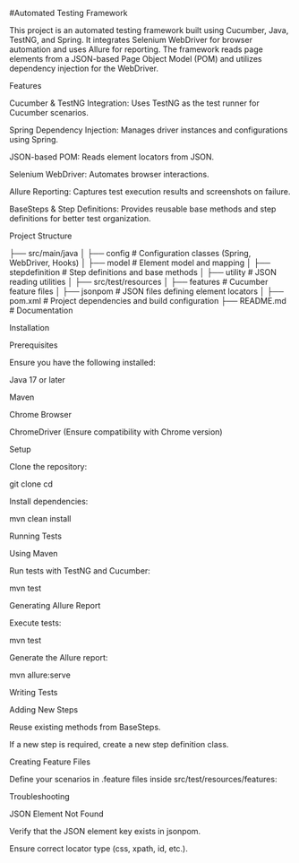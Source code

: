 #Automated Testing Framework

This project is an automated testing framework built using Cucumber, Java, TestNG, and Spring. It integrates Selenium WebDriver for browser automation and uses Allure for reporting. The framework reads page elements from a JSON-based Page Object Model (POM) and utilizes dependency injection for the WebDriver.

Features

Cucumber & TestNG Integration: Uses TestNG as the test runner for Cucumber scenarios.

Spring Dependency Injection: Manages driver instances and configurations using Spring.

JSON-based POM: Reads element locators from JSON.

Selenium WebDriver: Automates browser interactions.

Allure Reporting: Captures test execution results and screenshots on failure.

BaseSteps & Step Definitions: Provides reusable base methods and step definitions for better test organization.

Project Structure

├── src/main/java
│   ├── config          # Configuration classes (Spring, WebDriver, Hooks)
│   ├── model           # Element model and mapping
│   ├── stepdefinition  # Step definitions and base methods
│   ├── utility         # JSON reading utilities
│
├── src/test/resources
│   ├── features        # Cucumber feature files
│   ├── jsonpom         # JSON files defining element locators
│
├── pom.xml             # Project dependencies and build configuration
├── README.md           # Documentation

Installation

Prerequisites

Ensure you have the following installed:

Java 17 or later

Maven

Chrome Browser

ChromeDriver (Ensure compatibility with Chrome version)

Setup

Clone the repository:

git clone <repository-url>
cd <repository-folder>

Install dependencies:

mvn clean install

Running Tests

Using Maven

Run tests with TestNG and Cucumber:

mvn test

Generating Allure Report

Execute tests:

mvn test

Generate the Allure report:

mvn allure:serve

Writing Tests

Adding New Steps

Reuse existing methods from BaseSteps.

If a new step is required, create a new step definition class.

Creating Feature Files

Define your scenarios in .feature files inside src/test/resources/features:

Troubleshooting

JSON Element Not Found

Verify that the JSON element key exists in jsonpom.

Ensure correct locator type (css, xpath, id, etc.).
